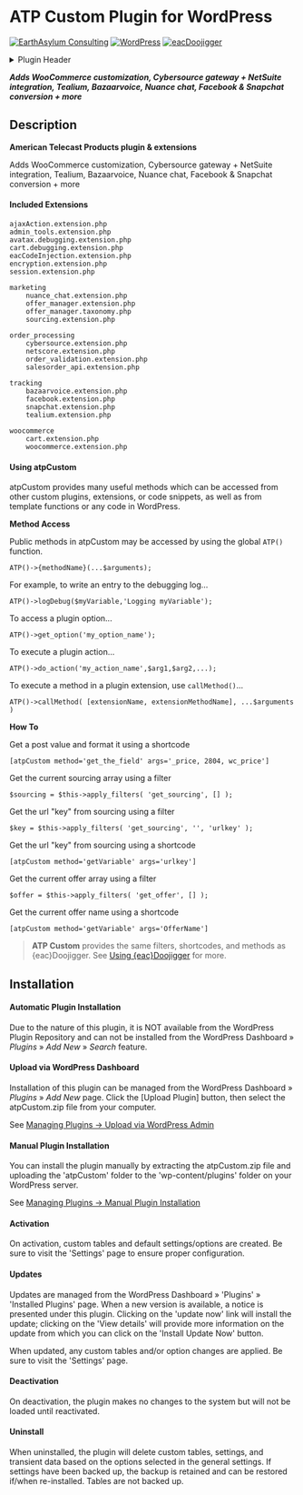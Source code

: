 # ATP Custom Plugin for WordPress  
[![EarthAsylum Consulting](https://img.shields.io/badge/EarthAsylum-Consulting-0?&labelColor=6e9882&color=707070)](https://earthasylum.com/)
[![WordPress](https://img.shields.io/badge/WordPress-Plugins-grey?logo=wordpress&labelColor=blue)](https://wordpress.org/plugins/search/EarthAsylum/)
[![eacDoojigger](https://img.shields.io/badge/Requires-{eac}Doojigger-da821d)](https://eacDoojigger.earthasylum.com/)

<details><summary>Plugin Header</summary><samp>

Plugin URI: 			https://earthasylum.github.io/docs.atpCustom/  
Author: 				[EarthAsylum Consulting](https://www.earthasylum.com)  
Stable tag: 			4.2.7  
Last Updated: 			29-Jan-2024  
Requires at least: 		5.5.0  
Tested up to: 			6.4  
WC requires at least: 	5.2  
WC tested up to: 		8.2  
Requires EAC: 			2.3  
Requires PHP: 			7.2  
Contributors:			[kevinburkholder](https://profiles.wordpress.org/kevinburkholder)  
License: 				Proprietary  
GitHub URI:				https://github.com/EarthAsylum/atpCustom  
</samp></details>

**_Adds WooCommerce customization, Cybersource gateway + NetSuite integration, Tealium, Bazaarvoice, Nuance chat, Facebook & Snapchat conversion + more_**

## Description

**American Telecast Products plugin & extensions**

Adds WooCommerce customization, Cybersource gateway + NetSuite integration, Tealium, Bazaarvoice, Nuance chat, Facebook & Snapchat conversion + more

#### Included Extensions

	ajaxAction.extension.php
	admin_tools.extension.php
	avatax.debugging.extension.php
	cart.debugging.extension.php
	eacCodeInjection.extension.php
	encryption.extension.php
	session.extension.php

	marketing
		nuance_chat.extension.php
		offer_manager.extension.php
		offer_manager.taxonomy.php
		sourcing.extension.php

	order_processing
		cybersource.extension.php
		netscore.extension.php
		order_validation.extension.php
		salesorder_api.extension.php

	tracking
		bazaarvoice.extension.php
		facebook.extension.php
		snapchat.extension.php
		tealium.extension.php

	woocommerce
		cart.extension.php
		woocommerce.extension.php


#### Using atpCustom

atpCustom provides many useful methods which can be accessed from other custom plugins, extensions, or code snippets, as well as from template functions or any code in WordPress.

__Method Access__

Public methods in atpCustom may be accessed by using the global `ATP()` function.

	ATP()->{methodName}(...$arguments);

For example, to write an entry to the debugging log...

	ATP()->logDebug($myVariable,'Logging myVariable');

To access a plugin option...

	ATP()->get_option('my_option_name');

To execute a plugin action...

	ATP()->do_action('my_action_name',$arg1,$arg2,...);

To execute a method in a plugin extension, use `callMethod()`...

	ATP()->callMethod( [extensionName, extensionMethodName], ...$arguments )

__How To__

Get a post value and format it using a shortcode

	[atpCustom method='get_the_field' args='_price, 2804, wc_price']

Get the current sourcing array using a filter

	$sourcing = $this->apply_filters( 'get_sourcing', [] );

Get the url "key" from sourcing using a filter

	$key = $this->apply_filters( 'get_sourcing', '', 'urlkey' );

Get the url "key" from sourcing using a shortcode

	[atpCustom method='getVariable' args='urlkey']

Get the current offer array using a filter

	$offer = $this->apply_filters( 'get_offer', [] );

Get the current offer name using a shortcode

	[atpCustom method='getVariable' args='OfferName']


>	__ATP Custom__ provides the same filters, shortcodes, and methods as {eac}Doojigger. See [Using {eac}Doojigger](https://eacdoojigger.earthasylum.com/using-doojigger/) for more.


## Installation

#### Automatic Plugin Installation

Due to the nature of this plugin, it is NOT available from the WordPress Plugin Repository and can not be installed from the WordPress Dashboard » *Plugins* » *Add New* » *Search* feature.

#### Upload via WordPress Dashboard

Installation of this plugin can be managed from the WordPress Dashboard » *Plugins* » *Add New* page. Click the [Upload Plugin] button, then select the atpCustom.zip file from your computer.

See [Managing Plugins -> Upload via WordPress Admin](https://wordpress.org/support/article/managing-plugins/#upload-via-wordpress-admin)

#### Manual Plugin Installation

You can install the plugin manually by extracting the atpCustom.zip file and uploading the 'atpCustom' folder to the 'wp-content/plugins' folder on your WordPress server.

See [Managing Plugins -> Manual Plugin Installation](https://wordpress.org/support/article/managing-plugins/#manual-plugin-installation-1)

#### Activation

On activation, custom tables and default settings/options are created. Be sure to visit the 'Settings' page to ensure proper configuration.

#### Updates

Updates are managed from the WordPress Dashboard » 'Plugins' » 'Installed Plugins' page. When a new version is available, a notice is presented under this plugin. Clicking on the 'update now' link will install the update; clicking on the 'View details' will provide more information on the update from which you can click on the 'Install Update Now' button.

When updated, any custom tables and/or option changes are applied. Be sure to visit the 'Settings' page.

#### Deactivation

On deactivation, the plugin makes no changes to the system but will not be loaded until reactivated.

#### Uninstall

When uninstalled, the plugin will delete custom tables, settings, and transient data based on the options selected in the general settings. If settings have been backed up, the backup is retained and can be restored if/when re-installed. Tables are not backed up.


